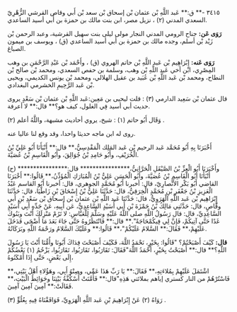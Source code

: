 ٣٤١٥ -** ق:** عَبد اللَّهِ بْن عثمان بْن إسحاق بْن سعد بْن أَبي وقاص القرشي الزُّهْرِيّ السعدي المدني (٢) ، نزيل مصر، ابن بنت مالك بن حمزة بن أَبي أسيد الساعدي.

**رَوَى عَن:** جناح الرومي المدني النجار مولى ليلى بنت سهيل القرشية، وعبد الرحمن بْن زَيْد بْن أسلم، وجده مالك بن حمزة بن أَبي أسيد الساعدي (ق) ، ويوسف بن ميمون الصباغ.

**رَوَى عَنه:** إِبْرَاهِيم بْن عَبد اللَّهِ بْن حاتم الهروي (ق) ، وأَحْمَد بْن عَبْدِ الرَّحْمَنِ بن وهب المِصْرِي، ابْن أخي عَبد اللَّهِ بْن وهب، وسلمة بن حفص السعدي، ومحمد بْن صالح بْن النطاح، ومحمد بْن عَبد اللَّهِ بْن عُبَيد بن عقيل الهلالي، ومحمد بْن يونس الكديمي، ويحيى بْن عَبد الرَّحِيمِ الخشرمي البغدادي.

قال عثمان بْن سَعِيد الدارمي (٣) : قلت ليحيى بن مَعِين:عَبد اللَّهِ بْن عثمان بْن سَعْدٍ يروى حديث أبي أسيد فِي الغلول، كيف هو؟** قال:** لا أعرفة.

وَقَال أَبُو حاتم (١) : شيخ، يروي أحاديث مشبهة، واللَّهُ أعلم (٢) .

روى له ابن ماجه حديثا واحدا، وقد وقع لنا عاليا عنه.

أَخْبَرَنَا بِهِ أَبُو مُحَمَّد عَبد الرحيم بْن عَبد المَلِك الْمَقْدِسِيُّ،** قال:** أَنْبَأَنَا أَبُو عَلِيِّ بْنُ الْخُرَيْفِ، وأَبُو حَامِدِ بْنُ جُوَالِقَ، وأَبُو الْقَاسِمِ بْنُ عُصَيَّةَ.

(ح) وأَخْبَرَنَا أَبُو الْعِزِّ بْنُ الصَّيْقَلِ الْحَرَّانِيُّ،**************** قال:**************** أَنْبَأَنَا أَبُو الْقَاسِمِ بْنُ عُصَيَّةَ، وأَبُو الْحَسَنِ عَلِيُّ بْنُ الْمُبَارَكِ الْمُؤَذِّنُ،** قَالُوا:** أَخْبَرَنَا القاضي أَبُو بَكْر الأَنْصارِيّ، قال: أخبرنا أَبُو مُحَمَّدٍ الجوهري، قال: أخبرنا أَبُو القاسم عَبْدُ الْعَزِيزِ بْنُ جَعْفَرِ بْنِ مُحَمَّدٍ الْخِرَقِيُّ، قال: حَدَّثَنَا عَلِيُّ بْنُ إِسْحَاقَ بْنِ زَاطْيَا، قال: حَدَّثَنَا إِبْرَاهِيم بْن عَبد اللَّهِ الْهَرَوِيُّ، قال: حَدَّثَنَا عَبد اللَّهِ بْن عثمان بْن إسحاق بْن سَعْدِ بْنِ أَبي وقَّاصٍ، قال: حَدَّثَنِي مَالِكُ بْنُ حَمْزَةَ بْنِ أَبي أُسَيْدٍ السَّاعِدِيُّ، عَن أَبِيهِ، عَنْ جَدِّهِ أَبِي أُسَيْدٍ السَّاعِدِيِّ، قال: قال رَسُولُ اللَّهِ صلى اللَّهُ عَلَيْهِ وسَلَّمَ لِلْعَبَّاسِ: لا تَرُمْ مَنْزِلَكَ أَنْتَ وبَنُوكَ غَدًا حَتَّى آتِيكُمْ، فَإِنَّ لِي فِيكُمْحَاجَةً".** قال:** فَانْتَظَرُوهُ حَتَّى جَاءَ بَعَدَ مَا أَضْحَى فَدَخَلَ عَلَيْهِمْ،** فَقَالَ:** السَّلامُ عَلَيْكُمْ"،** قَالُوا:** وعَلَيْكَ السَّلامُ ورَحْمَةُ اللَّهِ وبَرَكَاتُهُ.

**قال:** كَيْفَ أَصْبَحْتُمْ؟ "قَالُوا: بِخَيْرٍ، نَحْمَدُ اللَّهَ، فَكَيْفَ أَصْبَحْتَ فِدَاكَ أَبُونَا وأُمُّنَا أَنْتَ يَا رَسُولَ اللَّهِ؟** قال:** أَصْبَحْتُ بِخَيْرٍ، أَحْمَدُ اللَّهَ"فَقَالَ: تَقَارَبُوا، تَقَارَبُوا، تَقَارَبُوا، يَزْحُمُ (١) بَعْضُكُمْ إِلَى بَعْضٍ، حَتَّى إِذَا أَمْكَنُوهُ،

اشْتَمَلَ عَلَيْهِمْ بِمُلاءَتِهِ،** فَقَالَ:** يَا رَبِّ هَذَا عَمِّي، وصِنْوُ أَبِي، وهَؤُلاءِ أَهْلُ بَيْتِي،** فَاسْتُرْهُمْ من النار كستري إياهم بملائتي هَذِهِ"قال:** فَأَمَّنَتْ أُسْكُفَّةُ بَيْتِنَا وحَوَائِطُ الْبَيْتِ،** فَقَالَتْ:** آمِينَ آمِينَ آمِينَ.

رَوَاهُ (٢) عَنْ إِبْرَاهِيمَ بْنِ عَبد اللَّهِ الْهَرَوِيِّ، فَوَافَقْنَاهُ فِيهِ بِعُلُوٍّ (٣) .